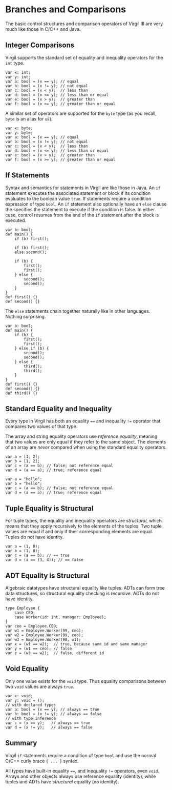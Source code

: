 # Branches and Comparisons #

The basic control structures and comparison operators of Virgil III are very much like those in C/C++ and Java.

## Integer Comparisons ##

Virgil supports the standard set of equality and inequality operators for the `int` type.

```
var x: int;
var y: int;
var a: bool = (x == y);	// equal
var b: bool = (x != y);	// not equal
var c: bool = (x < y);	// less than
var d: bool = (x <= y);	// less than or equal
var e: bool = (x > y);	// greater than
var f: bool = (x >= y);	// greater than or equal
```

A similar set of operators are supported for the `byte` type (as you recall, `byte` is an alias for `u8`).

```
var x: byte;
var y: byte;
var a: bool = (x == y);	// equal
var b: bool = (x != y);	// not equal
var c: bool = (x < y);	// less than
var d: bool = (x <= y);	// less than or equal
var e: bool = (x > y);	// greater than
var f: bool = (x >= y);	// greater than or equal
```

## If Statements ##

Syntax and semantics for statements in Virgil are like those in Java. An `if` statement executes the associated statement or block if its condition evaluates to the boolean value `true`. If statements require a condition expression of type `bool`. An `if` statement also optionally have an `else` clause the specifies the statement to execute if the condition is false. In either case, control resumes from the end of the `if` statement after the block is executed.

```
var b: bool;
def main() {
    if (b) first();

    if (b) first();
    else second();

    if (b) {
        first();
        first();
    } else {
        second();
        second();
    }
}
def first() {}
def second() {}
```

The `else` statements chain together naturally like in other languages. Nothing surprising.

```
var b: bool;
def main() {
    if (b) {
        first();
        first();
    } else if (b) {
        second();
        second();
    } else {
        third();
        third();
    }
}
def first() {}
def second() {}
def third() {}
```

## Standard Equality and Inequality ##

Every type in Virgil has both an equality `==` and inequality `!=` operator that compares two values of that type.

The array and string equality operators use _reference equality_, meaning that two values are only equal if they refer to the same object. The elements of an array are _never_ compared when using the standard equality operators.

```
var a = [1, 2];
var b = [1, 2];
var c = (a == b); // false; not reference equal
var d = (a == a); // true; reference equal
```

```
var a = "hello";
var b = "hello";
var c = (a == b); // false; not reference equal
var d = (a == a); // true; reference equal
```

## Tuple Equality is Structural ##

For tuple types, the equality and inequality operators are _structural_, which means that they apply recursively to the elements of the tuples. Two tuple values are equal if and only if their corresponding elements are equal. Tuples do not have identity.

```
var a = (1, 0);
var b = (1, 0);
var c = (a == b); // == true
var d = (a == (3, 4)); // == false
```

## ADT Equality is Structural ##

Algebraic datatypes have structural equality like tuples. ADTs can form tree data structures, so structural equality checking is recursive. ADTs do not have identity.

```
type Employee {
    case CEO;
    case Worker(id: int, manager: Employee);
}
var ceo = Employee.CEO;
var w1 = Employee.Worker(99, ceo);
var w2 = Employee.Worker(99, ceo);
var w3 = Employee.Worker(98, w1);
var x = (w1 == w2);  // true, because same id and same manager
var y = (w1 == ceo); // false
var z = (w3 == w2);  // false, different id
```

## Void Equality ##

Only one value exists for the `void` type. Thus equality comparisons between two `void` values are always `true`.

```
var x: void;
var y: void = ();
// with declared types
var a: bool = (x == y);	// always == true
var b: bool = (x != y);	// always == false
// with type inference
var c = (x == y);	// always == true
var d = (x != y);	// always == false
```

## Summary ##

Virgil `if` statements require a condition of type `bool` and use the normal C/C++ curly brace `{ ... }` syntax.

All types have built-in equality `==`, and inequality `!=` operators, even `void`. Arrays and other objects always use reference equality (identity), while tuples and ADTs have _structural_ equality (no identity).

